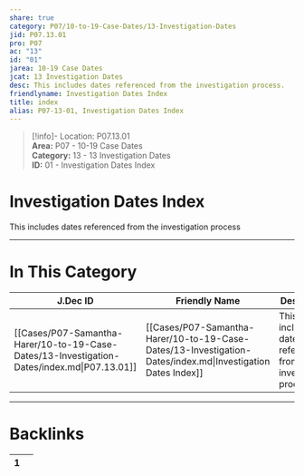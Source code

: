 ```yaml
---  
share: true  
category: P07/10-to-19-Case-Dates/13-Investigation-Dates  
jid: P07.13.01  
pro: P07  
ac: "13"  
id: "01"  
jarea: 10-19 Case Dates  
jcat: 13 Investigation Dates  
desc: This includes dates referenced from the investigation process.  
friendlyname: Investigation Dates Index  
title: index  
alias: P07-13-01, Investigation Dates Index  
---  
```

  
>[!info]- Location: P07.13.01  
>**Area:** P07 - 10-19 Case Dates  
>**Category:** 13 - 13 Investigation Dates  
>**ID:** 01 - Investigation Dates Index  
  
# Investigation Dates Index  
  
This includes dates referenced from the investigation process  
   
  
  
---  
# In This Category  
  
| J.Dec ID                                                                                    | Friendly Name                                                                                               | Description                                                    |  
| ------------------------------------------------------------------------------------------- | ----------------------------------------------------------------------------------------------------------- | -------------------------------------------------------------- |  
| [[Cases/P07-Samantha-Harer/10-to-19-Case-Dates/13-Investigation-Dates/index.md\|P07.13.01]] | [[Cases/P07-Samantha-Harer/10-to-19-Case-Dates/13-Investigation-Dates/index.md\|Investigation Dates Index]] | This includes dates referenced from the investigation process. |  
  
  
---  
# Backlinks  
<div><table class="dataview table-view-table"><thead class="table-view-thead"><tr class="table-view-tr-header"><th class="table-view-th"><span></span><span class="dataview small-text">1</span></th><th class="table-view-th"><span></span></th></tr></thead><tbody class="table-view-tbody"></tbody></table></div>